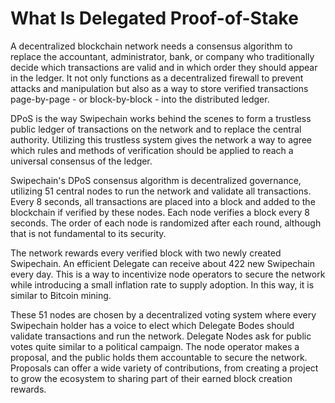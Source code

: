 # What Is Delegated Proof-of-Stake

A decentralized blockchain network needs a consensus algorithm to replace the accountant, administrator, bank, or company who traditionally decide which transactions are valid and in which order they should appear in the ledger. It not only functions as a decentralized firewall to prevent attacks and manipulation but also as a way to store verified transactions page-by-page - or block-by-block - into the distributed ledger.

DPoS is the way Swipechain works behind the scenes to form a trustless public ledger of transactions on the network and to replace the central authority. Utilizing this trustless system gives the network a way to agree which rules and methods of verification should be applied to reach a universal consensus of the ledger.

Swipechain's DPoS consensus algorithm is decentralized governance, utilizing 51 central nodes to run the network and validate all transactions. Every 8 seconds, all transactions are placed into a block and added to the blockchain if verified by these nodes. Each node verifies a block every 8 seconds. The order of each node is randomized after each round, although that is not fundamental to its security.

The network rewards every verified block with two newly created Swipechain. An efficient Delegate can receive about 422 new Swipechain every day. This is a way to incentivize node operators to secure the network while introducing a small inflation rate to supply adoption. In this way, it is similar to Bitcoin mining.

These 51 nodes are chosen by a decentralized voting system where every Swipechain holder has a voice to elect which Delegate Bodes should validate transactions and run the network. Delegate Nodes ask for public votes quite similar to a political campaign. The node operator makes a proposal, and the public holds them accountable to secure the network. Proposals can offer a wide variety of contributions, from creating a project to grow the ecosystem to sharing part of their earned block creation rewards.
